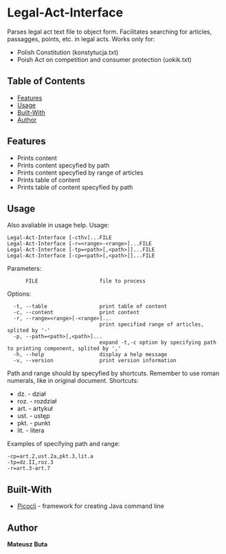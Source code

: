 # Legal-Act-Interface
Parses legal act text file to object form. Facilitates searching for articles, passagges, points, etc. in legal acts.
Works only for:
- Polish Constitution (konstytucja.txt)
- Poish Act on competition and consumer protection (uokik.txt)

## Table of Contents
- [Features](#features)
- [Usage](#usage)
- [Built-With](#built-with)
- [Author](#author)

## Features
* Prints content
* Prints content specyfied by path
* Prints content specyfied by range of articles
* Prints table of content
* Prints table of content specyfied by path

## Usage
Also avaliable in usage help.
Usage:
```
Legal-Act-Interface [-cthv]...FILE
Legal-Act-Interface [-r=<range>-<range>]...FILE
Legal-Act-Interface [-tp=<path>[,<path>]]...FILE
Legal-Act-Interface [-cp=<path>[,<path>]]...FILE
```
Parameters:
```
      FILE                    file to process
```      
Options:
```
  -t, --table                 print table of content
  -c, --content               print content
  -r, --range=<range>[-<range>]...
                              print specified range of articles, splited by '-'
  -p, --path=<path>[,<path>]...
                              expand -t,-c option by specifying path to printing component, splited by ','
  -h, --help                  display a help message
  -v, --version               print version information
```  
Path and range should by specyfied by shortcuts.
Remember to use roman numerals, like in original document.
Shortcuts:
- dz.  - dział
- roz. - rozdział
- art. - artykuł
- ust. - ustęp
- pkt. - punkt
- lit. - litera

Examples of specifying path and range:
```
-cp=art.2,ust.2a,pkt.3,lit.a
-tp=dz.II,roz.3
-r=art.3-art.7
```                

## Built-With
* [Picocli](http://picocli.info/) - framework for creating Java command line

## Author
**Mateusz Buta**
